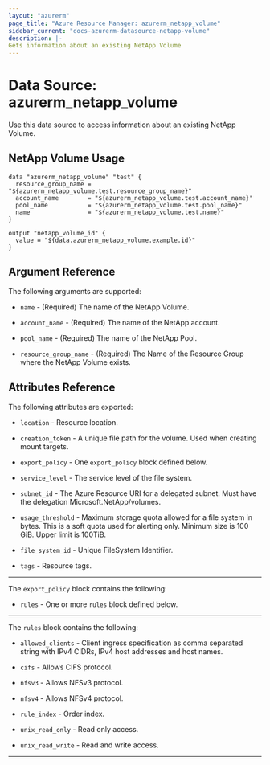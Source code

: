 ```yaml
---
layout: "azurerm"
page_title: "Azure Resource Manager: azurerm_netapp_volume"
sidebar_current: "docs-azurerm-datasource-netapp-volume"
description: |-
Gets information about an existing NetApp Volume
---
```


# Data Source: azurerm_netapp_volume

Use this data source to access information about an existing NetApp Volume.


## NetApp Volume Usage

```hcl
data "azurerm_netapp_volume" "test" {
  resource_group_name = "${azurerm_netapp_volume.test.resource_group_name}"
  account_name        = "${azurerm_netapp_volume.test.account_name}"
  pool_name           = "${azurerm_netapp_volume.test.pool_name}"
  name                = "${azurerm_netapp_volume.test.name}"
}

output "netapp_volume_id" {
  value = "${data.azurerm_netapp_volume.example.id}"
}
```


## Argument Reference

The following arguments are supported:

* `name` - (Required) The name of the NetApp Volume.

* `account_name` - (Required) The name of the NetApp account.

* `pool_name` - (Required) The name of the NetApp Pool.

* `resource_group_name` - (Required) The Name of the Resource Group where the NetApp Volume exists.


## Attributes Reference

The following attributes are exported:

* `location` - Resource location.

* `creation_token` - A unique file path for the volume. Used when creating mount targets.

* `export_policy` - One `export_policy` block defined below.

* `service_level` - The service level of the file system.

* `subnet_id` - The Azure Resource URI for a delegated subnet. Must have the delegation Microsoft.NetApp/volumes.

* `usage_threshold` - Maximum storage quota allowed for a file system in bytes. This is a soft quota used for alerting only. Minimum size is 100 GiB. Upper limit is 100TiB.

* `file_system_id` - Unique FileSystem Identifier.

* `tags` - Resource tags.

---

The `export_policy` block contains the following:

* `rules` - One or more `rules` block defined below.

---

The `rules` block contains the following:

* `allowed_clients` - Client ingress specification as comma separated string with IPv4 CIDRs, IPv4 host addresses and host names.

* `cifs` - Allows CIFS protocol.

* `nfsv3` - Allows NFSv3 protocol.

* `nfsv4` - Allows NFSv4 protocol.

* `rule_index` - Order index.

* `unix_read_only` - Read only access.

* `unix_read_write` - Read and write access.

---
